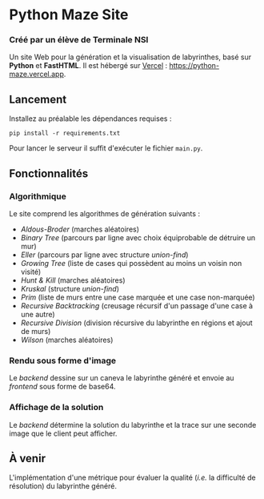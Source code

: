 # Python Maze Site
### Créé par un élève de Terminale NSI

Un site Web pour la génération et la visualisation de labyrinthes, basé sur **Python** et **FastHTML**.
Il est hébergé sur [Vercel](https://vercel.com) : https://python-maze.vercel.app.

## Lancement

Installez au préalable les dépendances requises : 
```
pip install -r requirements.txt
```

Pour lancer le serveur il suffit d'exécuter le fichier `main.py`. 

## Fonctionnalités

### Algorithmique

Le site comprend les algorithmes de génération suivants :
* *Aldous-Broder* (marches aléatoires)
* *Binary Tree* (parcours par ligne avec choix équiprobable de détruire un mur)
* *Eller* (parcours par ligne avec structure *union-find*)
* *Growing Tree* (liste de cases qui possèdent au moins un voisin non visité)
* *Hunt & Kill* (marches aléatoires)
* *Kruskal* (structure *union-find*)
* *Prim* (liste de murs entre une case marquée et une case non-marquée)
* *Recursive Backtracking* (creusage récursif d'un passage d'une case à une autre)
* *Recursive Division* (division récursive du labyrinthe en régions et ajout de murs)
* *Wilson* (marches aléatoires)

### Rendu sous forme d'image

Le *backend* dessine sur un caneva le labyrinthe généré et envoie au *frontend* sous forme de base64.

### Affichage de la solution

Le *backend* détermine la solution du labyrinthe et la trace sur une seconde image que le client peut afficher.

## À venir

L'implémentation d'une métrique pour évaluer la qualité (*i.e.* la difficulté de résolution) du labyrinthe généré.